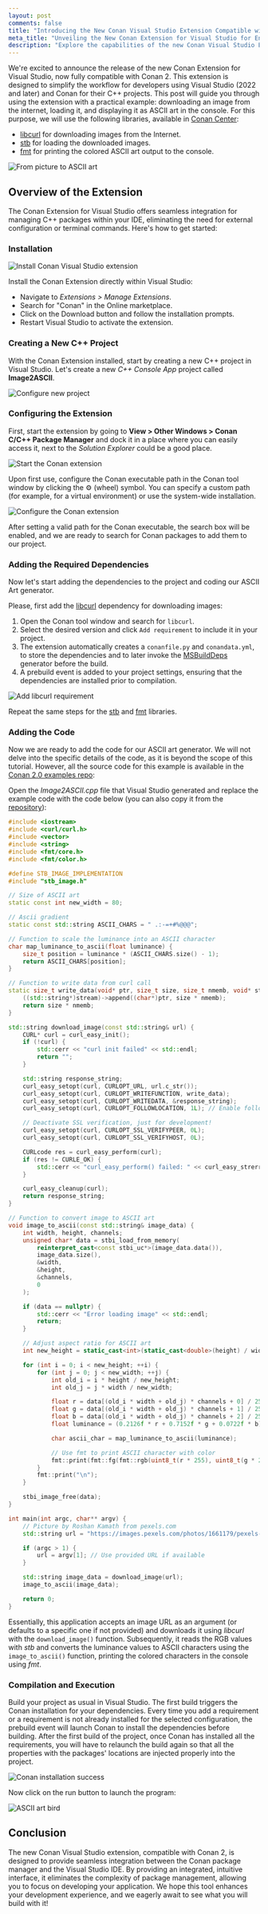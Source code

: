 ```yaml
---
layout: post
comments: false
title: "Introducing the New Conan Visual Studio Extension Compatible with Conan 2"
meta_title: "Unveiling the New Conan Extension for Visual Studio for Enhanced C++ Package Management - Conan Blog"
description: "Explore the capabilities of the new Conan Visual Studio Extension, enhancing C++ development with an illustrative example using libcurl for internet-based image loading."
---
```


We're excited to announce the release of the new Conan Extension for Visual Studio, now
fully compatible with Conan 2. This extension is designed to simplify the
workflow for developers using Visual Studio (2022 and later) and Conan for their C++
projects. This post will guide you through using the extension with a practical example:
downloading an image from the internet, loading it, and displaying it as ASCII art in the
console. For this purpose, we will use the following libraries, available in [Conan
Center](https://conan.io/center):

- [libcurl](https://conan.io/center/recipes/libcurl) for downloading images from the
  Internet.
- [stb](https://conan.io/center/recipes/stb) for loading the downloaded images.
- [fmt](https://conan.io/center/recipes/fmt) for printing the colored ASCII art output to
  the console.


<p class="centered">
    <img  src="{{ site.baseurl }}/assets/post_images/2024-03-22/transformation.png" style="display: block; margin-left: auto; margin-right: auto;" alt="From picture to ASCII art"/>
</p>


## Overview of the Extension

The Conan Extension for Visual Studio offers seamless integration for managing C++
packages within your IDE, eliminating the need for external configuration or terminal
commands. Here's how to get started:

### Installation

<p class="centered">
    <img  src="{{ site.baseurl }}/assets/post_images/2024-03-22/manage-extensions-conan.png" style="display: block; margin-left: auto; margin-right: auto;" alt="Install Conan Visual Studio extension"/>
</p>

Install the Conan Extension directly within Visual Studio:

- Navigate to *Extensions > Manage Extensions*.
- Search for "Conan" in the Online marketplace.
- Click on the Download button and follow the installation prompts.
- Restart Visual Studio to activate the extension.

### Creating a New C++ Project

With the Conan Extension installed, start by creating a new C++ project in Visual Studio.
Let's create a new *C++ Console App* project called **Image2ASCII**.

<p class="centered">
    <img  src="{{ site.baseurl }}/assets/post_images/2024-03-22/configure-new-project.png" style="display: block; margin-left: auto; margin-right: auto;" alt="Configure new project"/>
</p>

### Configuring the Extension

First, start the extension by going to **View > Other Windows > Conan C/C++ Package
Manager** and dock it in a place where you can easily access it, next to the *Solution
Explorer* could be a good place.

<p class="centered">
    <img  src="{{ site.baseurl }}/assets/post_images/2024-03-22/view-other-windows-conan.png" style="display: block; margin-left: auto; margin-right: auto;" alt="Start the Conan extension"/>
</p>

Upon first use, configure the Conan executable path in the Conan tool window by clicking
the ⚙️ (wheel) symbol. You can specify a custom path (for example, for a virtual
environment) or use the system-wide installation.

<p class="centered">
    <img  src="{{ site.baseurl }}/assets/post_images/2024-03-22/configure-extension.png" style="display: block; margin-left: auto; margin-right: auto;" alt="Configure the Conan extension"/>
</p>

After setting a valid path for the Conan executable, the search box will be enabled, and
we are ready to search for Conan packages to add them to our project.

### Adding the Required Dependencies

Now let's start adding the dependencies to the project and coding our ASCII Art
generator.

Please, first add the [libcurl](https://conan.io/center/recipes/libcurl) dependency for
downloading images:

1. Open the Conan tool window and search for `libcurl`.
2. Select the desired version and click `Add requirement` to include it in your project.
3. The extension automatically creates a `conanfile.py` and `conandata.yml`, to store the
   dependencies and to later invoke the
   [MSBuildDeps](https://docs.conan.io/2/reference/tools/microsoft/msbuilddeps.html)
   generator before the build.
4. A prebuild event is added to your project settings, ensuring that the dependencies are
   installed prior to compilation.

<p class="centered">
    <img  src="{{ site.baseurl }}/assets/post_images/2024-03-22/select-libraries.png" style="display: block; margin-left: auto; margin-right: auto;" alt="Add libcurl requirement"/>
</p>

Repeat the same steps for the [stb](https://conan.io/center/recipes/stb) and
[fmt](https://conan.io/center/recipes/fmt) libraries.

### Adding the Code

Now we are ready to add the code for our ASCII art generator. We will not delve into the
specific details of the code, as it is beyond the scope of this tutorial. However, all the
source code for this example is available in the [Conan 2.0 examples
repo](https://github.com/conan-io/examples2/tree/main/examples/libraries/libcurl/ascii_art_color):

Open the *Image2ASCII.cpp* file that Visual Studio generated and replace the example code with
the code below (you can also copy it from the
[repository](https://github.com/conan-io/examples2/tree/main/examples/libraries/libcurl/ascii_art_color/asciiartgen.cpp)):

```cpp
#include <iostream>
#include <curl/curl.h>
#include <vector>
#include <string>
#include <fmt/core.h>
#include <fmt/color.h>

#define STB_IMAGE_IMPLEMENTATION
#include "stb_image.h"

// Size of ASCII art
static const int new_width = 80;

// Ascii gradient
static const std::string ASCII_CHARS = " .:-=+#%@@@";

// Function to scale the luminance into an ASCII character
char map_luminance_to_ascii(float luminance) {
    size_t position = luminance * (ASCII_CHARS.size() - 1);
    return ASCII_CHARS[position];
}

// Function to write data from curl call
static size_t write_data(void* ptr, size_t size, size_t nmemb, void* stream) {
    ((std::string*)stream)->append((char*)ptr, size * nmemb);
    return size * nmemb;
}

std::string download_image(const std::string& url) {
    CURL* curl = curl_easy_init();
    if (!curl) {
        std::cerr << "curl init failed" << std::endl;
        return "";
    }

    std::string response_string;
    curl_easy_setopt(curl, CURLOPT_URL, url.c_str());
    curl_easy_setopt(curl, CURLOPT_WRITEFUNCTION, write_data);
    curl_easy_setopt(curl, CURLOPT_WRITEDATA, &response_string);
    curl_easy_setopt(curl, CURLOPT_FOLLOWLOCATION, 1L); // Enable following redirection

    // Deactivate SSL verification, just for development!
    curl_easy_setopt(curl, CURLOPT_SSL_VERIFYPEER, 0L);
    curl_easy_setopt(curl, CURLOPT_SSL_VERIFYHOST, 0L);

    CURLcode res = curl_easy_perform(curl);
    if (res != CURLE_OK) {
        std::cerr << "curl_easy_perform() failed: " << curl_easy_strerror(res) << std::endl;
    }

    curl_easy_cleanup(curl);
    return response_string;
}

// Function to convert image to ASCII art
void image_to_ascii(const std::string& image_data) {
    int width, height, channels;
    unsigned char* data = stbi_load_from_memory(
        reinterpret_cast<const stbi_uc*>(image_data.data()),
        image_data.size(),
        &width,
        &height,
        &channels,
        0
    );

    if (data == nullptr) {
        std::cerr << "Error loading image" << std::endl;
        return;
    }

    // Adjust aspect ratio for ASCII art
    int new_height = static_cast<int>(static_cast<double>(height) / width * new_width * 0.45);

    for (int i = 0; i < new_height; ++i) {
        for (int j = 0; j < new_width; ++j) {
            int old_i = i * height / new_height;
            int old_j = j * width / new_width;

            float r = data[(old_i * width + old_j) * channels + 0] / 255.0f;
            float g = data[(old_i * width + old_j) * channels + 1] / 255.0f;
            float b = data[(old_i * width + old_j) * channels + 2] / 255.0f;
            float luminance = (0.2126f * r + 0.7152f * g + 0.0722f * b);

            char ascii_char = map_luminance_to_ascii(luminance);

            // Use fmt to print ASCII character with color
            fmt::print(fmt::fg(fmt::rgb(uint8_t(r * 255), uint8_t(g * 255), uint8_t(b * 255))), "{}", ascii_char);
        }
        fmt::print("\n");
    }

    stbi_image_free(data);
}

int main(int argc, char** argv) {
    // Picture by Roshan Kamath from pexels.com
    std::string url = "https://images.pexels.com/photos/1661179/pexels-photo-1661179.jpeg";

    if (argc > 1) {
        url = argv[1]; // Use provided URL if available
    }

    std::string image_data = download_image(url);
    image_to_ascii(image_data);

    return 0;
}
```

Essentially, this application accepts an image URL as an argument (or defaults to a
specific one if not provided) and downloads it using *libcurl* with the `download_image()`
function. Subsequently, it reads the RGB values with *stb* and converts the luminance
values to ASCII characters using the `image_to_ascii()` function, printing the colored
characters in the console using *fmt*.

### Compilation and Execution

Build your project as usual in Visual Studio. The first build triggers the Conan
installation for your dependencies. Every time you add a requirement or a requirement is
not already installed for the selected configuration, the prebuild event will launch Conan
to install the dependencies before building. After the first build of the project, once
Conan has installed all the requirements, you will have to relaunch the build again so
that all the properties with the packages' locations are injected properly into the
project.

<p class="centered">
    <img  src="{{ site.baseurl }}/assets/post_images/2024-03-22/conan-installation-success.png" style="display: block; margin-left: auto; margin-right: auto;" alt="Conan installation success"/>
</p>

Now click on the run button to launch the program:

<p class="centered">
    <img  src="{{ site.baseurl }}/assets/post_images/2024-03-22/bird.png" style="display: block; margin-left: auto; margin-right: auto;" alt="ASCII art bird"/>
</p>

## Conclusion

The new Conan Visual Studio extension, compatible with Conan 2, is designed to provide
seamless integration between the Conan package manager and the Visual Studio IDE. By
providing an integrated, intuitive interface, it eliminates the complexity of package
management, allowing you to focus on developing your application. We hope this tool
enhances your development experience, and we eagerly await to see what you will build with
it!
